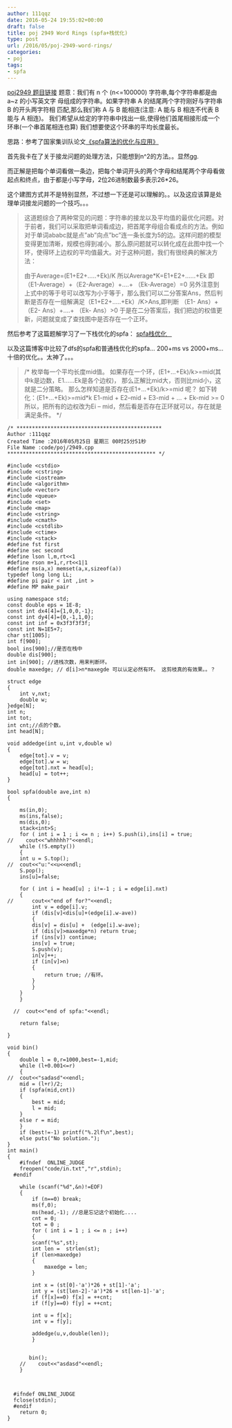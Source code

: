 ```yaml
---
author: 111qqz
date: 2016-05-24 19:55:02+00:00
draft: false
title: poj 2949 Word Rings (spfa+栈优化)
type: post
url: /2016/05/poj-2949-word-rings/
categories:
- poj
tags:
- spfa
---
```


[poj2949 题目链接](http://poj.org/problem?id=2949)
题意：我们有 n 个 (n<=100000) 字符串,每个字符串都是由 a~z 的小写英文字
母组成的字符串。如果字符串 A 的结尾两个字符刚好与字符串 B 的开头两字符相
匹配,那么我们称 A 与 B 能相连(注意: A 能与 B 相连不代表 B 能与 A 相连)。
我们希望从给定的字符串中找出一些,使得他们首尾相接形成一个环串(一个串首尾相连也算)
我们想要使这个环串的平均长度最长。

思路：参考了国家集训队论文[《spfa算法的优化与应用》](http://wenku.baidu.com/view/f22d0d36ee06eff9aef807e9.html)

首先我卡在了关于接龙问题的处理方法，只能想到n^2的方法。。显然gg.

而正解是把每个单词看做一条边，把每个单词开头的两个字母和结尾两个字母看做起点和终点，由于都是小写字母，2位26进制数最多表示26*26。

这个建图方式并不是特别显然，不过想一下还是可以理解的。。以及这应该算是处理单词接龙问题的一个技巧。。。




<blockquote>这道题综合了两种常见的问题：字符串的接龙以及平均值的最优化问题。对于前者，我们可以采取把单词看成边，把首尾字母组合看成点的方法。例如对于单词ababc就是点”ab”向点”bc”连一条长度为5的边。这样问题的模型变得更加清晰，规模也得到减小。那么原问题就可以转化成在此图中找一个环，使得环上边权的平均值最大。对于这种问题，我们有很经典的解决方法：

由于Average=(E1+E2+…..+Ek)/K
所以Average*K=E1+E2+……+Ek
即（E1-Average）+（E2-Average）+….+ （Ek-Average）=0
另外注意到上式中的等于号可以改写为小于等于，那么我们可以二分答案Ans，然后判断是否存在一组解满足（E1+E2+…..+Ek）/K>Ans,即判断
（E1- Ans）+（E2- Ans）+….+ （Ek- Ans）>0
于是在二分答案后，我们把边的权值更新，问题就变成了查找图中是否存在一个正环。</blockquote>




然后参考了这篇题解学习了一下栈优化的spfa： [spfa栈优化    ](http://www.cnblogs.com/wuyiqi/archive/2012/07/13/2590570.html)

以及这篇博客中比较了dfs的spfa和普通栈优化的spfa... 200+ms vs 2000+ms...十倍的优化。。太神了。。。




<blockquote>/*
枚举每一个平均长度mid值。
如果存在一个环，(E1+...+Ek)/k>=mid(其中k是边数，E1……Ek是各个边权)，
那么正解比mid大，否则比mid小，这就是二分策略。
那么怎样知道是否存在(E1+...+Ek)/k>=mid 呢？
如下转化：(E1+...+Ek)>=mid*k
E1-mid + E2–mid + E3-mid + ... + Ek-mid >= 0
所以，把所有的边权改为Ei – mid，然后看是否存在正环就可以，存在就是满足条件。
*/</blockquote>






 

    
    /* ***********************************************
    Author :111qqz
    Created Time :2016年05月25日 星期三 00时25分51秒
    File Name :code/poj/2949.cpp
    ************************************************ */
    
    #include <cstdio>
    #include <cstring>
    #include <iostream>
    #include <algorithm>
    #include <vector>
    #include <queue>
    #include <set>
    #include <map>
    #include <string>
    #include <cmath>
    #include <cstdlib>
    #include <ctime>
    #include <stack>
    #define fst first
    #define sec second
    #define lson l,m,rt<<1
    #define rson m+1,r,rt<<1|1
    #define ms(a,x) memset(a,x,sizeof(a))
    typedef long long LL;
    #define pi pair < int ,int >
    #define MP make_pair
    
    using namespace std;
    const double eps = 1E-8;
    const int dx4[4]={1,0,0,-1};
    const int dy4[4]={0,-1,1,0};
    const int inf = 0x3f3f3f3f;
    const int N=1E5+7;
    char st[1005];
    int f[900];
    bool ins[900];//是否在栈中
    double dis[900];
    int in[900]; //进栈次数，用来判断环。
    double maxedge; // d[i]>n*maxegde 可以认定必然有环。 这剪枝真的有效果。。？
    
    struct edge
    {
        int v,nxt;
        double w;
    }edge[N];
    int n;
    int tot;
    int cnt;//点的个数。
    int head[N];
    
    void addedge(int u,int v,double w)
    {
        edge[tot].v = v;
        edge[tot].w = w;
        edge[tot].nxt = head[u];
        head[u] = tot++;
    }
    
    bool spfa(double ave,int n)
    {
    
        ms(in,0);
        ms(ins,false);
        ms(dis,0);
        stack<int>S;
        for ( int i = 1 ; i <= n ; i++) S.push(i),ins[i] = true;
    //    cout<<"whhhhh?"<<endl; 
        while (!S.empty())
        {
    	int u = S.top();
    //	cout<<"u:"<<u<<endl;
    	S.pop();
    	ins[u]=false;
    
    	for ( int i = head[u] ; i!=-1 ; i = edge[i].nxt)
    	{
    //	    cout<<"end of for?"<<endl;
    	    int v = edge[i].v;
    	    if (dis[v]<dis[u]+(edge[i].w-ave))
    	    {
    		dis[v] = dis[u] +  (edge[i].w-ave);
    		if (dis[v]>maxedge*n) return true;
    		if (ins[v]) continue;
    		ins[v] = true;
    		S.push(v);
    		in[v]++;
    		if (in[v]>n)
    		{
    		    return true; //有环。
    		}
    	    }
    	}
        }
    
      //  cout<<"end of spfa:"<<endl;
    
        return false;
    
    }
    
    void bin()
    {
        double l = 0,r=1000,best=-1,mid;
        while (l+0.001<=r)
        {
    //	cout<<"sadasd"<<endl;
    	mid = (l+r)/2;
    	if (spfa(mid,cnt))
    	{
    	    best = mid;
    	    l = mid;
    	}
    	else r = mid;
        }
        if (best!=-1) printf("%.2lf\n",best);
        else puts("No solution.");
    }
    int main()
    {
    	#ifndef  ONLINE_JUDGE 
    	freopen("code/in.txt","r",stdin);
      #endif
    	
    	while (scanf("%d",&n)!=EOF)
    	{
    	    if (n==0) break;
    	    ms(f,0);
    	    ms(head,-1); //总是忘记这个初始化....
    	    cnt = 0;
    	    tot = 0 ;
    	    for ( int i = 1 ; i <= n ; i++)
    	    {
    		scanf("%s",st);
    		int len =  strlen(st);
    		if (len>maxedge)
    		{
    		    maxedge = len;
    		}
    
    		int x = (st[0]-'a')*26 + st[1]-'a';
    		int y = (st[len-2]-'a')*26 + st[len-1]-'a';
    		if (f[x]==0) f[x] = ++cnt;
    		if (f[y]==0) f[y] = ++cnt;
    
    		int u = f[x];
    		int v = f[y];
    
    		addedge(u,v,double(len));
    	    }
    	    
    
    	   bin();
    	//    cout<<"asdasd"<<endl;
    	}
    
        
    
      #ifndef ONLINE_JUDGE  
      fclose(stdin);
      #endif
        return 0;
    }
    



